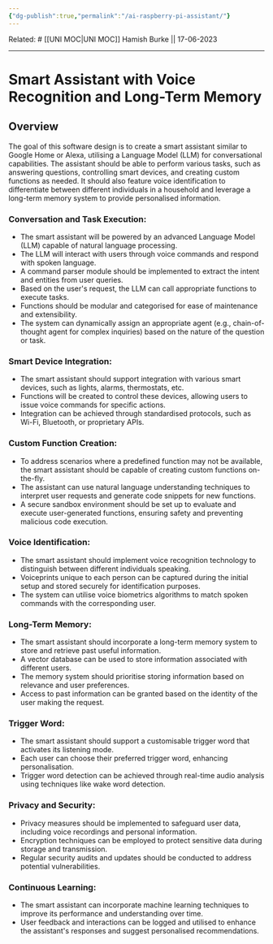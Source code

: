 ```yaml
---
{"dg-publish":true,"permalink":"/ai-raspberry-pi-assistant/"}
---
```


Related: #
[[UNI MOC\|UNI MOC]]
Hamish Burke || 17-06-2023
***

# Smart Assistant with Voice Recognition and Long-Term Memory

## Overview

The goal of this software design is to create a smart assistant similar to Google Home or Alexa, utilising a Language Model (LLM) for conversational capabilities. The assistant should be able to perform various tasks, such as answering questions, controlling smart devices, and creating custom functions as needed. It should also feature voice identification to differentiate between different individuals in a household and leverage a long-term memory system to provide personalised information.

### Conversation and Task Execution:

- The smart assistant will be powered by an advanced Language Model (LLM) capable of natural language processing.
- The LLM will interact with users through voice commands and respond with spoken language.
- A command parser module should be implemented to extract the intent and entities from user queries.
- Based on the user's request, the LLM can call appropriate functions to execute tasks.
- Functions should be modular and categorised for ease of maintenance and extensibility.
- The system can dynamically assign an appropriate agent (e.g., chain-of-thought agent for complex inquiries) based on the nature of the question or task.

### Smart Device Integration:

- The smart assistant should support integration with various smart devices, such as lights, alarms, thermostats, etc.
- Functions will be created to control these devices, allowing users to issue voice commands for specific actions.
- Integration can be achieved through standardised protocols, such as Wi-Fi, Bluetooth, or proprietary APIs.

### Custom Function Creation:

- To address scenarios where a predefined function may not be available, the smart assistant should be capable of creating custom functions on-the-fly.
- The assistant can use natural language understanding techniques to interpret user requests and generate code snippets for new functions.
- A secure sandbox environment should be set up to evaluate and execute user-generated functions, ensuring safety and preventing malicious code execution.

### Voice Identification:

- The smart assistant should implement voice recognition technology to distinguish between different individuals speaking.
- Voiceprints unique to each person can be captured during the initial setup and stored securely for identification purposes.
- The system can utilise voice biometrics algorithms to match spoken commands with the corresponding user.

### Long-Term Memory:

- The smart assistant should incorporate a long-term memory system to store and retrieve past useful information.
- A vector database can be used to store information associated with different users.
- The memory system should prioritise storing information based on relevance and user preferences.
- Access to past information can be granted based on the identity of the user making the request.

### Trigger Word:

- The smart assistant should support a customisable trigger word that activates its listening mode.
- Each user can choose their preferred trigger word, enhancing personalisation.
- Trigger word detection can be achieved through real-time audio analysis using techniques like wake word detection.

### Privacy and Security:

- Privacy measures should be implemented to safeguard user data, including voice recordings and personal information.
- Encryption techniques can be employed to protect sensitive data during storage and transmission.
- Regular security audits and updates should be conducted to address potential vulnerabilities.

### Continuous Learning:

- The smart assistant can incorporate machine learning techniques to improve its performance and understanding over time.
- User feedback and interactions can be logged and utilised to enhance the assistant's responses and suggest personalised recommendations.



